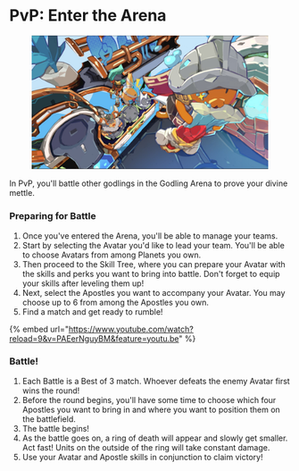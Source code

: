 # PvP: Enter the Arena

<figure><img src="../../../../.gitbook/assets/image (147).png" alt=""><figcaption></figcaption></figure>

In PvP, you'll battle other godlings in the Godling Arena to prove your divine mettle.&#x20;

### Preparing for Battle

1. Once you've entered the Arena, you'll be able to manage your teams.&#x20;
2. Start by selecting the Avatar you'd like to lead your team. You'll be able to choose Avatars from among Planets you own.&#x20;
3. Then proceed to the Skill Tree, where you can prepare your Avatar with the skills and perks you want to bring into battle. Don't forget to equip your skills after leveling them up!
4. Next, select the Apostles you want to accompany your Avatar. You may choose up to 6 from among the Apostles you own.&#x20;
5. Find a match and get ready to rumble!

{% embed url="https://www.youtube.com/watch?reload=9&v=PAEerNguyBM&feature=youtu.be" %}

### Battle!

1. Each Battle is a Best of 3 match. Whoever defeats the enemy Avatar first wins the round!
2. Before the round begins, you'll have some time to choose which four Apostles you want to bring in and where you want to position them on the battlefield.&#x20;
3. The battle begins!
4. As the battle goes on, a ring of death will appear and slowly get smaller. Act fast! Units on the outside of the ring will take constant damage.&#x20;
5. Use your Avatar and Apostle skills in conjunction to claim victory!&#x20;
